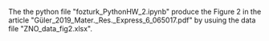 The the python file "fozturk_PythonHW_2.ipynb" produce the Figure 2 in the article "Güler_2019_Mater._Res._Express_6_065017.pdf" by usuing the data file "ZNO_data_fig2.xlsx".
